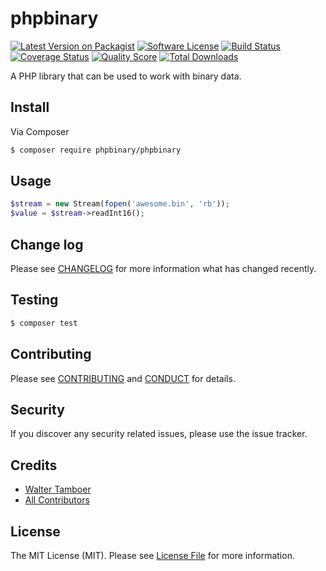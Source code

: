 # phpbinary

[![Latest Version on Packagist][ico-version]][link-packagist]
[![Software License][ico-license]](LICENSE.md)
[![Build Status][ico-travis]][link-travis]
[![Coverage Status][ico-scrutinizer]][link-scrutinizer]
[![Quality Score][ico-code-quality]][link-code-quality]
[![Total Downloads][ico-downloads]][link-downloads]

A PHP library that can be used to work with binary data.

## Install

Via Composer

``` bash
$ composer require phpbinary/phpbinary
```

## Usage

``` php
$stream = new Stream(fopen('awesome.bin', 'rb'));
$value = $stream->readInt16();
```

## Change log

Please see [CHANGELOG](CHANGELOG.md) for more information what has changed recently.

## Testing

``` bash
$ composer test
```

## Contributing

Please see [CONTRIBUTING](CONTRIBUTING.md) and [CONDUCT](CONDUCT.md) for details.

## Security

If you discover any security related issues, please use the issue tracker.

## Credits

- [Walter Tamboer][link-author]
- [All Contributors][link-contributors]

## License

The MIT License (MIT). Please see [License File](LICENSE.md) for more information.

[ico-version]: https://img.shields.io/packagist/v/phpbinary/phpbinary.svg?style=flat-square
[ico-license]: https://img.shields.io/badge/license-MIT-brightgreen.svg?style=flat-square
[ico-travis]: https://img.shields.io/travis/phpbinary/phpbinary/master.svg?style=flat-square
[ico-scrutinizer]: https://img.shields.io/scrutinizer/coverage/g/phpbinary/phpbinary.svg?style=flat-square
[ico-code-quality]: https://img.shields.io/scrutinizer/g/phpbinary/phpbinary.svg?style=flat-square
[ico-downloads]: https://img.shields.io/packagist/dt/phpbinary/phpbinary.svg?style=flat-square

[link-packagist]: https://packagist.org/packages/phpbinary/phpbinary
[link-travis]: https://travis-ci.org/phpbinary/phpbinary
[link-scrutinizer]: https://scrutinizer-ci.com/g/phpbinary/phpbinary/code-structure
[link-code-quality]: https://scrutinizer-ci.com/g/phpbinary/phpbinary
[link-downloads]: https://packagist.org/packages/phpbinary/phpbinary
[link-author]: https://github.com/waltertamboer
[link-contributors]: ../../contributors
